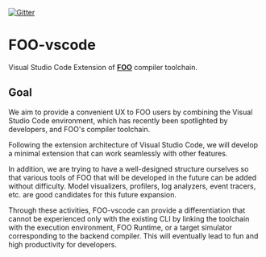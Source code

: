 [![Gitter](https://img.shields.io/gitter/room/Samsung/FOO-vscode?color=orange)](https://gitter.im/Samsung/FOO-vscode)

# **FOO**-vscode

Visual Studio Code Extension of [**FOO**](https://github.com/Samsung/FOO) compiler toolchain.

## Goal

We aim to provide a convenient UX to FOO users by combining the Visual Studio Code environment, which has recently been spotlighted by developers, and FOO's compiler toolchain.

Following the extension architecture of Visual Studio Code, we will develop a minimal extension that can work seamlessly with other features.

In addition, we are trying to have a well-designed structure ourselves so that various tools of FOO that will be developed in the future can be added without difficulty. Model visualizers, profilers, log analyzers, event tracers, etc. are good candidates for this future expansion.

Through these activities, FOO-vscode can provide a differentiation that cannot be experienced only with the existing CLI by linking the toolchain with the execution environment, FOO Runtime, or a target simulator corresponding to the backend compiler. This will eventually lead to fun and high productivity for developers.

